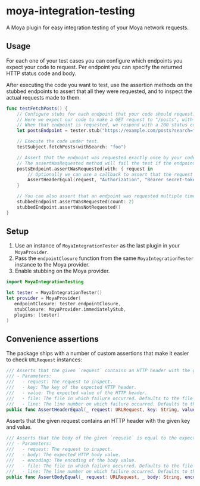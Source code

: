 # moya-integration-testing

A Moya plugin for easy integration testing of your Moya network requests.

## Usage

For each one of your test cases you can configure which endpoints you expect your code to request. Per endpoint you can specify
the returned HTTP status code and body.

After executing the code you want to test, use the assertion methods on the stubbed endpoints to assert that all they were requested,
and to inspect the actual requests made to them.

```swift
func testFetchPosts() {
    // Configure stubs for each endpoint that your code should request.
    // Here we expect our code to make a GET request to "/posts", with a query parameter named "search".
    // When that endpoint is requested, we respond with a 200 status code and an empty JSON array.
    let postsEndpoint = tester.stub("https://example.com/posts?search=foo", method: "GET", statusCode: 200, body: #"[]"#)

    // Execute the code under test.
    testSubject.fetchPosts(withSearch: "foo")

    // Assert that the endpoint was requested exactly once by your code.
    // The assertWasRequested method will fail the test if the endpoint was not requested.
    postsEndpoint.assertWasRequested(with: { request in
        // Optionally we can use a callback to assert that the request was as expected.
        AssertHeaderEqual(request, "Authorization", "Bearer secret-token")
    }

    // You can also assert that an endpoint was requested multiple times, or not at all:
    stubbedEndpoint.assertWasRequested(count: 2)
    stubbedEndpoint.assertWasNotRequested()
}
```

## Setup

1. Use an instance of `MoyaIntegrationTester` as the last plugin in your `MoyaProvider`.
2. Pass the  `endpointClosure` function from the same `MoyaIntegrationTester` instance to the Moya provider.
3. Enable stubbing on the Moya provider.

```swift
import MoyaIntegrationTesting

let tester = MoyaIntegrationTester()
let provider = MoyaProvider(
   endpointClosure: tester.endpointClosure,
   stubClosure: MoyaProvider.immediatelyStub,
   plugins: [tester]
)
```

## Convenience assertions

The package ships with a number of custom assertions that make it easier to check `URLRequest` instances:

```swift
/// Asserts that the given `request` contains an HTTP header with the given `key` and `value`.
/// - Parameters:
///   - request: The request to inspect.
///   - key: The key of the expected HTTP header.
///   - value: The expected value of the HTTP header.
///   - file: The file in which failure occurred. Defaults to the file name of the test case in which this function was called.
///   - line: The line number on which failure occurred. Defaults to the line number on which this function was called.
public func AssertHeaderEqual(_ request: URLRequest, key: String, value: String)
```

Asserts that the given request contains an HTTP header with the given key and value.

```swift
/// Asserts that the body of the given `request` is equal to the expected body.
/// - Parameters:
///   - request: The request to inspect.
///   - body: The expected HTTP body value.
///   - encoding: The encoding of the body value.
///   - file: The file in which failure occurred. Defaults to the file name of the test case in which this function was called.
///   - line: The line number on which failure occurred. Defaults to the line number on which this function was called.
public func AssertBodyEqual(_ request: URLRequest, _ body: String, encoding: String.Encoding = .utf8)
```
